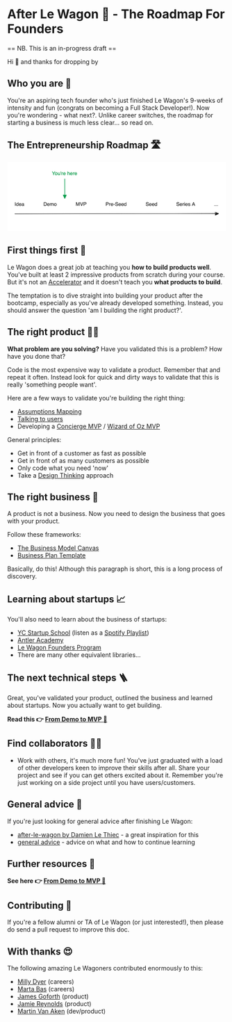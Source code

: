 # After Le Wagon 🚙 - The Roadmap For Founders

== NB. This is an in-progress draft ==

Hi 👋 and thanks for dropping by

## Who you are 🙋

You're an aspiring tech founder who's just finished Le Wagon's 9-weeks of intensity and fun (congrats on becoming a Full Stack Developer!). Now you're wondering - what next?. Unlike career switches, the roadmap for starting a business is much less clear... so read on.

## The Entrepreneurship Roadmap 🛣️

![Startup stages](startup_stages.png)

## First things first 🥇

Le Wagon does a great job at teaching you **how to build products well**. You've built at least 2 impressive products from scratch during your course. But it's not an [Accelerator](https://en.wikipedia.org/wiki/Startup_accelerator) and it doesn't teach you **what products to build**.

The temptation is to dive straight into building your product after the bootcamp, especially as you've already developed something. Instead, you should answer the question 'am I building the right product?'.

## The right product 👩‍💻

**What problem are you solving?** Have you validated this is a problem? How have you done that?

Code is the most expensive way to validate a product. Remember that and repeat it often. Instead look for quick and dirty ways to validate that this is really 'something people want'.

Here are a few ways to validate you're building the right thing:
* [Assumptions Mapping](https://www.strategyzer.com/library/how-assumptions-mapping-can-focus-your-teams-on-running-experiments-that-matter)
* [Talking to users](https://www.ycombinator.com/library/Iq-how-to-talk-to-users)
* Developing a [Concierge MVP](https://codup.co/blog/what-is-concierge-mvp/) / [Wizard of Oz MVP](https://www.rabitse.com/blog/wizard-of-oz-mvp-or-concierge-mvp)

General principles:
* Get in front of a customer as fast as possible
* Get in front of as many customers as possible
* Only code what you need 'now'
* Take a [Design Thinking](https://en.wikipedia.org/wiki/Design_thinking) approach

## The right business 👔

A product is not a business. Now you need to design the business that goes with your product.

Follow these frameworks:
* [The Business Model Canvas](https://assets.strategyzer.com/assets/resources/the-business-model-canvas.pdf)
* [Business Plan Template](https://www.princes-trust.org.uk/how-we-can-help/tools-resources/business-tools/business-plans)

Basically, do this! Although this paragraph is short, this is a long process of discovery.

## Learning about startups 📈

You'll also need to learn about the business of startups:
* [YC Startup School](https://www.startupschool.org/) (listen as a [Spotify Playlist](https://open.spotify.com/playlist/7IUwR6O3h4zPLqLWBx10w8?si=8c25483af42e465e))
* [Antler Academy](https://www.antler.co/academy)
* [Le Wagon Founders Program](https://lewagon.notion.site/Founders-Program-b74a60a704e3489c9b1c18398500c10a#a82960ce51264eb28f2f2255e566e924)
* There are many other equivalent libraries...

## The next technical steps 🪜

Great, you've validated your product, outlined the business and learned about startups. Now you actually want to get building.

**Read this 👉 [From Demo to MVP 🚀](from_demo_to_mvp.md)**

## Find collaborators 👯‍♀️

* Work with others, it's much more fun! You've just graduated with a load of other developers keen to improve their skills after all. Share your project and see if you can get others excited about it. Remember you're just working on a side project until you have users/customers.

## General advice 📣

If you're just looking for general advice after finishing Le Wagon:
* [after-le-wagon by Damien Le Thiec](https://github.com/damienlethiec/after-le-wagon) - a great inspiration for this
* [general advice](general_advice.md) - advice on what and how to continue learning

## Further resources 📝

**See here 👉 [From Demo to MVP 🚀](from_demo_to_mvp.md)**

## Contributing 👏

If you're a fellow alumni or TA of Le Wagon (or just interested!), then please do send a pull request to improve this doc.

## With thanks 😍

The following amazing Le Wagoners contributed enormously to this:
* [Milly Dyer](https://www.linkedin.com/in/millydyer/) (careers)
* [Marta Bas](https://www.linkedin.com/in/mbas/) (careers)
* [James Goforth](https://www.linkedin.com/in/james-goforth/) (product)
* [Jamie Reynolds](https://www.linkedin.com/in/jamie-s-a-reynolds) (product)
* [Martin Van Aken](https://www.linkedin.com/in/martinvanaken/) (dev/product)
